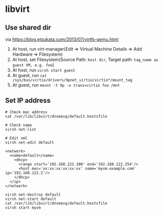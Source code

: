 # libvirt

## Use shared dir

via https://blog.etsukata.com/2013/07/virtfs-qemu.html

1. At host, run virt-manager(Edit => Virtual Machine Details => Add Hardware => Filesystem)
1. At host, set Filesystem(Source Path: `host dir`, Target path: `tag_name as guest VM, e.g. foo`)
1. At host, run `virsh start guest`
1. At guest, run `cat /sys/bus/virtio/drivers/9pnet_virtio/virtio*/mount_tag`
1. At guest, run `mount -t 9p -o trans=virtio foo /mnt`

## Set IP address

```
# Check mac address
cat /var/lib/libvirt/dnsmasq/default.hostsfile

# Check name
virsh net-list

# Edit xml
virsh net-edit default
```

```
<network>
  <name>default</name>
    <dhcp>
      <range start='192.168.122.100' end='192.168.122.254'/>
      <host mac='xx:xx:xx:xx:xx:xx' name='myvm.example.com' ip='192.168.122.2'/>
    </dhcp>
  </ip>
</network>

```

```
virsh net-destroy default
virsh net-start default
cat /var/lib/libvirt/dnsmasq/default.hostsfile
virsh start myvm
```
